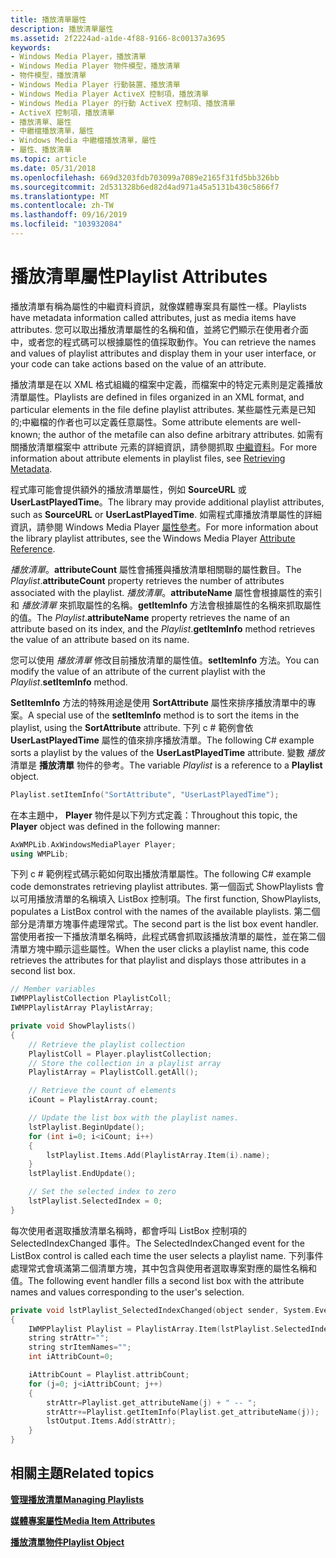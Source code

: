 ```yaml
---
title: 播放清單屬性
description: 播放清單屬性
ms.assetid: 2f2224ad-a1de-4f88-9166-8c00137a3695
keywords:
- Windows Media Player，播放清單
- Windows Media Player 物件模型，播放清單
- 物件模型，播放清單
- Windows Media Player 行動裝置、播放清單
- Windows Media Player ActiveX 控制項，播放清單
- Windows Media Player 的行動 ActiveX 控制項、播放清單
- ActiveX 控制項，播放清單
- 播放清單、屬性
- 中繼檔播放清單，屬性
- Windows Media 中繼檔播放清單，屬性
- 屬性、播放清單
ms.topic: article
ms.date: 05/31/2018
ms.openlocfilehash: 669d3203fdb703099a7089e2165f31fd5bb326bb
ms.sourcegitcommit: 2d531328b6ed82d4ad971a45a5131b430c5866f7
ms.translationtype: MT
ms.contentlocale: zh-TW
ms.lasthandoff: 09/16/2019
ms.locfileid: "103932084"
---
```

# <a name="playlist-attributes"></a><span data-ttu-id="2f086-114">播放清單屬性</span><span class="sxs-lookup"><span data-stu-id="2f086-114">Playlist Attributes</span></span>

<span data-ttu-id="2f086-115">播放清單有稱為屬性的中繼資料資訊，就像媒體專案具有屬性一樣。</span><span class="sxs-lookup"><span data-stu-id="2f086-115">Playlists have metadata information called attributes, just as media items have attributes.</span></span> <span data-ttu-id="2f086-116">您可以取出播放清單屬性的名稱和值，並將它們顯示在使用者介面中，或者您的程式碼可以根據屬性的值採取動作。</span><span class="sxs-lookup"><span data-stu-id="2f086-116">You can retrieve the names and values of playlist attributes and display them in your user interface, or your code can take actions based on the value of an attribute.</span></span>

<span data-ttu-id="2f086-117">播放清單是在以 XML 格式組織的檔案中定義，而檔案中的特定元素則是定義播放清單屬性。</span><span class="sxs-lookup"><span data-stu-id="2f086-117">Playlists are defined in files organized in an XML format, and particular elements in the file define playlist attributes.</span></span> <span data-ttu-id="2f086-118">某些屬性元素是已知的;中繼檔的作者也可以定義任意屬性。</span><span class="sxs-lookup"><span data-stu-id="2f086-118">Some attribute elements are well-known; the author of the metafile can also define arbitrary attributes.</span></span> <span data-ttu-id="2f086-119">如需有關播放清單檔案中 attribute 元素的詳細資訊，請參閱抓取 [中繼資料](retrieving-metadata.md)。</span><span class="sxs-lookup"><span data-stu-id="2f086-119">For more information about attribute elements in playlist files, see [Retrieving Metadata](retrieving-metadata.md).</span></span>

<span data-ttu-id="2f086-120">程式庫可能會提供額外的播放清單屬性，例如 **SourceURL** 或 **UserLastPlayedTime**。</span><span class="sxs-lookup"><span data-stu-id="2f086-120">The library may provide additional playlist attributes, such as **SourceURL** or **UserLastPlayedTime**.</span></span> <span data-ttu-id="2f086-121">如需程式庫播放清單屬性的詳細資訊，請參閱 Windows Media Player [屬性參考](attribute-reference.md)。</span><span class="sxs-lookup"><span data-stu-id="2f086-121">For more information about the library playlist attributes, see the Windows Media Player [Attribute Reference](attribute-reference.md).</span></span>

<span data-ttu-id="2f086-122">*播放清單*。**attributeCount** 屬性會捕獲與播放清單相關聯的屬性數目。</span><span class="sxs-lookup"><span data-stu-id="2f086-122">The *Playlist*.**attributeCount** property retrieves the number of attributes associated with the playlist.</span></span> <span data-ttu-id="2f086-123">*播放清單*。**attributeName** 屬性會根據屬性的索引和 *播放清單* 來抓取屬性的名稱。**getItemInfo** 方法會根據屬性的名稱來抓取屬性的值。</span><span class="sxs-lookup"><span data-stu-id="2f086-123">The *Playlist*.**attributeName** property retrieves the name of an attribute based on its index, and the *Playlist*.**getItemInfo** method retrieves the value of an attribute based on its name.</span></span>

<span data-ttu-id="2f086-124">您可以使用 *播放清單* 修改目前播放清單的屬性值。**setItemInfo** 方法。</span><span class="sxs-lookup"><span data-stu-id="2f086-124">You can modify the value of an attribute of the current playlist with the *Playlist*.**setItemInfo** method.</span></span>

<span data-ttu-id="2f086-125">**SetItemInfo** 方法的特殊用途是使用 **SortAttribute** 屬性來排序播放清單中的專案。</span><span class="sxs-lookup"><span data-stu-id="2f086-125">A special use of the **setItemInfo** method is to sort the items in the playlist, using the **SortAttribute** attribute.</span></span> <span data-ttu-id="2f086-126">下列 c # 範例會依 **UserLastPlayedTime** 屬性的值來排序播放清單。</span><span class="sxs-lookup"><span data-stu-id="2f086-126">The following C# example sorts a playlist by the values of the **UserLastPlayedTime** attribute.</span></span> <span data-ttu-id="2f086-127">變數 *播放* 清單是 **播放清單** 物件的參考。</span><span class="sxs-lookup"><span data-stu-id="2f086-127">The variable *Playlist* is a reference to a **Playlist** object.</span></span>


```C++
Playlist.setItemInfo("SortAttribute", "UserLastPlayedTime");

```



<span data-ttu-id="2f086-128">在本主題中， **Player** 物件是以下列方式定義：</span><span class="sxs-lookup"><span data-stu-id="2f086-128">Throughout this topic, the **Player** object was defined in the following manner:</span></span>


```C++
AxWMPLib.AxWindowsMediaPlayer Player;
using WMPLib;

```



<span data-ttu-id="2f086-129">下列 c # 範例程式碼示範如何取出播放清單屬性。</span><span class="sxs-lookup"><span data-stu-id="2f086-129">The following C# example code demonstrates retrieving playlist attributes.</span></span> <span data-ttu-id="2f086-130">第一個函式 ShowPlaylists 會以可用播放清單的名稱填入 ListBox 控制項。</span><span class="sxs-lookup"><span data-stu-id="2f086-130">The first function, ShowPlaylists, populates a ListBox control with the names of the available playlists.</span></span> <span data-ttu-id="2f086-131">第二個部分是清單方塊事件處理常式。</span><span class="sxs-lookup"><span data-stu-id="2f086-131">The second part is the list box event handler.</span></span> <span data-ttu-id="2f086-132">當使用者按一下播放清單名稱時，此程式碼會抓取該播放清單的屬性，並在第二個清單方塊中顯示這些屬性。</span><span class="sxs-lookup"><span data-stu-id="2f086-132">When the user clicks a playlist name, this code retrieves the attributes for that playlist and displays those attributes in a second list box.</span></span>


```C++
// Member variables
IWMPPlaylistCollection PlaylistColl;
IWMPPlaylistArray PlaylistArray;

private void ShowPlaylists()
{
    // Retrieve the playlist collection
    PlaylistColl = Player.playlistCollection;
    // Store the collection in a playlist array
    PlaylistArray = PlaylistColl.getAll();

    // Retrieve the count of elements
    iCount = PlaylistArray.count;

    // Update the list box with the playlist names.
    lstPlaylist.BeginUpdate();
    for (int i=0; i<iCount; i++)
    {
        lstPlaylist.Items.Add(PlaylistArray.Item(i).name);
    }
    lstPlaylist.EndUpdate();

    // Set the selected index to zero
    lstPlaylist.SelectedIndex = 0;
}

```



<span data-ttu-id="2f086-133">每次使用者選取播放清單名稱時，都會呼叫 ListBox 控制項的 SelectedIndexChanged 事件。</span><span class="sxs-lookup"><span data-stu-id="2f086-133">The SelectedIndexChanged event for the ListBox control is called each time the user selects a playlist name.</span></span> <span data-ttu-id="2f086-134">下列事件處理常式會填滿第二個清單方塊，其中包含與使用者選取專案對應的屬性名稱和值。</span><span class="sxs-lookup"><span data-stu-id="2f086-134">The following event handler fills a second list box with the attribute names and values corresponding to the user's selection.</span></span>


```C++
private void lstPlaylist_SelectedIndexChanged(object sender, System.EventArgs e)
{
    IWMPPlaylist Playlist = PlaylistArray.Item(lstPlaylist.SelectedIndex);
    string strAttr="";
    string strItemNames="";
    int iAttribCount=0;

    iAttribCount = Playlist.attribCount;
    for (j=0; j<iAttribCount; j++)
    {
        strAttr=Playlist.get_attributeName(j) + " -- ";
        strAttr+=Playlist.getItemInfo(Playlist.get_attributeName(j));
        lstOutput.Items.Add(strAttr);
    }
}

```



## <a name="related-topics"></a><span data-ttu-id="2f086-135">相關主題</span><span class="sxs-lookup"><span data-stu-id="2f086-135">Related topics</span></span>

<dl> <dt>

[<span data-ttu-id="2f086-136">**管理播放清單**</span><span class="sxs-lookup"><span data-stu-id="2f086-136">**Managing Playlists**</span></span>](managing-playlists.md)
</dt> <dt>

[<span data-ttu-id="2f086-137">**媒體專案屬性**</span><span class="sxs-lookup"><span data-stu-id="2f086-137">**Media Item Attributes**</span></span>](media-item-attributes.md)
</dt> <dt>

[<span data-ttu-id="2f086-138">**播放清單物件**</span><span class="sxs-lookup"><span data-stu-id="2f086-138">**Playlist Object**</span></span>](playlist-object.md)
</dt> </dl>

 

 




